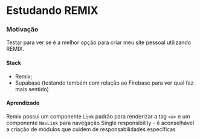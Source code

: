 # Estudando REMIX

### Motivação

Testar para ver se é a melhor opção para criar meu site pessoal utilizando REMIX.

#### Stack

- Remix;
- Supabase (testando também com relação ao Firebase para ver qual faz mais sentido)

#### Aprendizado

Remix possui um componente `Link` padrão para renderizar a tag `<a>` e um componente `NavLink` para navegação
Single responsibility - é aconselhável a criação de módulos que cuidem de responsabilidades específicas
